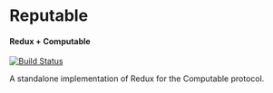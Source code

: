 # Reputable

#### Redux + Computable
[![Build Status](https://travis-ci.org/computablelabs/reputable.svg?branch=master)](https://travis-ci.org/computablelabs/reputable)

A standalone implementation of Redux for the Computable protocol.
